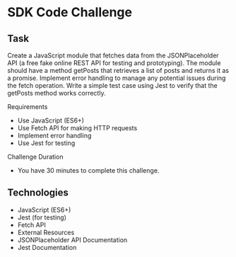 # SDK Code Challenge
## Task

Create a JavaScript module that fetches data from the JSONPlaceholder API (a free fake online REST API for testing and prototyping).
The module should have a method getPosts that retrieves a list of posts and returns it as a promise.
Implement error handling to manage any potential issues during the fetch operation.
Write a simple test case using Jest to verify that the getPosts method works correctly.

Requirements

- Use JavaScript (ES6+)
- Use Fetch API for making HTTP requests
- Implement error handling
- Use Jest for testing

Challenge Duration
- You have 30 minutes to complete this challenge.

## Technologies

- JavaScript (ES6+)
- Jest (for testing)
- Fetch API
- External Resources
- JSONPlaceholder API Documentation
- Jest Documentation
